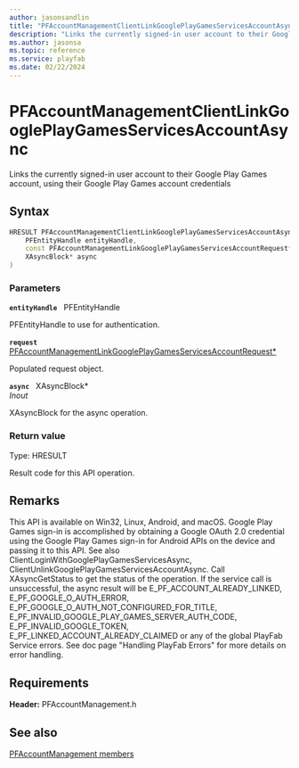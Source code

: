 ```yaml
---
author: jasonsandlin
title: "PFAccountManagementClientLinkGooglePlayGamesServicesAccountAsync"
description: "Links the currently signed-in user account to their Google Play Games account, using their Google Play Games account credentials"
ms.author: jasonsa
ms.topic: reference
ms.service: playfab
ms.date: 02/22/2024
---
```


# PFAccountManagementClientLinkGooglePlayGamesServicesAccountAsync  

Links the currently signed-in user account to their Google Play Games account, using their Google Play Games account credentials  

## Syntax  
  
```cpp
HRESULT PFAccountManagementClientLinkGooglePlayGamesServicesAccountAsync(  
    PFEntityHandle entityHandle,  
    const PFAccountManagementLinkGooglePlayGamesServicesAccountRequest* request,  
    XAsyncBlock* async  
)  
```  
  
### Parameters  
  
**`entityHandle`** &nbsp; PFEntityHandle  
  
PFEntityHandle to use for authentication.  
  
**`request`** &nbsp; [PFAccountManagementLinkGooglePlayGamesServicesAccountRequest*](../../pfaccountmanagementtypes/structs/pfaccountmanagementlinkgoogleplaygamesservicesaccountrequest.md)  
  
Populated request object.  
  
**`async`** &nbsp; XAsyncBlock*  
*_Inout_*  
  
XAsyncBlock for the async operation.  
  
  
### Return value
Type: HRESULT
  
Result code for this API operation.
  
## Remarks  
  
This API is available on Win32, Linux, Android, and macOS. Google Play Games sign-in is accomplished by obtaining a Google OAuth 2.0 credential using the Google Play Games sign-in for Android APIs on the device and passing it to this API. See also ClientLoginWithGooglePlayGamesServicesAsync, ClientUnlinkGooglePlayGamesServicesAccountAsync. Call XAsyncGetStatus to get the status of the operation. If the service call is unsuccessful, the async result will be E_PF_ACCOUNT_ALREADY_LINKED, E_PF_GOOGLE_O_AUTH_ERROR, E_PF_GOOGLE_O_AUTH_NOT_CONFIGURED_FOR_TITLE, E_PF_INVALID_GOOGLE_PLAY_GAMES_SERVER_AUTH_CODE, E_PF_INVALID_GOOGLE_TOKEN, E_PF_LINKED_ACCOUNT_ALREADY_CLAIMED or any of the global PlayFab Service errors. See doc page "Handling PlayFab Errors" for more details on error handling.
  
## Requirements  
  
**Header:** PFAccountManagement.h
  
## See also  
[PFAccountManagement members](../pfaccountmanagement_members.md)  

  
  
